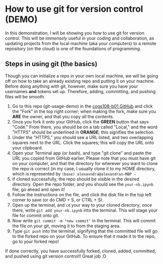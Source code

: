 # How to use git for version control (DEMO)
In this demonstration, I will be showing you how to use git for version control. This will be *immensely* useful in your coding and collaboration, as updating projects from the local machine (aka your computers) to a remote repository (on the cloud) is one of the foundations of programming. 

## Steps in using git (the basics)
Though you can initialize a repo in your own local machine, we will be going off on how to take an already existing repo and putting it on your machine. Before doing anything with git, however, make sure you have your usernames **and** tokens set up. Therefore, adding, committing, and pushing files will be smooth.

1. Go to this repo (git-usage-demo) in the [cogs108-b01 GitHub](https://github.com/alexavndra/cogs108-b01/git-usage-demo) and click the "Fork" in the top right corner; when making the fork, make sure you **ARE** the owner, and that you copy all the contents.
2. Once you fork it onto your GitHub, click the **GREEN** button that says "Code." From there, you should be on a tab called "Local," and the word "HTTPS" should be underlined in **ORANGE**; this signifies the selection.
3. Under the "HTTPS," you should see a URL listed, and two overlapping squares next to the URL. Click the squares; this will copy the URL onto your clipboard.
4. Open your Terminal app (or bash), and type "git clone" and paste the URL you copied from GitHub earlier. Please note that you must have git on your computer, and that the directory for wherever you want to clone the repo is correct (in my case, I usually clone it to my *HOME* directory, which is represented by `(base) alexavndra@alexandras-MBP ~`
5. If cloned successfully, the repo should be visible in the desired directory. Open the repo folder, and you should see the `your-nb.ipynb` file; go ahead and open it!
6. Follow the instructions on the file, and click the disk file in the top left corner to save (or do CMD + S, or CTRL + S).
7. Open up the terminal, and `cd` your way to your cloned directory; once there, write `git add your-nb.ipynb` into the terminal. This will stage your file for commit onto git.
8. Now write `git commit -m "new commit"` in the terminal. This will commit the file on your git, moving it to from the staging area.
9. Type `git push` into the terminal, signifying that the committed file will go to the forked repo on your GitHub. To ensure that it made it to the repo, go to your forked repo!

If done correctly, you have successfully forked, cloned, added, committed, and pushed using git version control!! Great job :D
